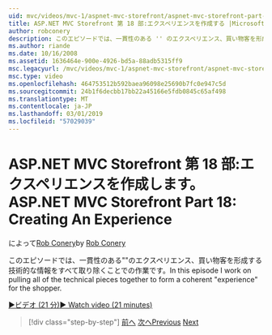 ```yaml
---
uid: mvc/videos/mvc-1/aspnet-mvc-storefront/aspnet-mvc-storefront-part-18-creating-an-experience
title: ASP.NET MVC Storefront 第 18 部:エクスペリエンスを作成する |Microsoft Docs
author: robconery
description: このエピソードでは、一貫性のある '' のエクスペリエンス、買い物客を形成する技術的な情報をすべて取り除くことでの作業です。
ms.author: riande
ms.date: 10/16/2008
ms.assetid: 1636464e-900e-4926-bd5a-88adb5315ff9
msc.legacyurl: /mvc/videos/mvc-1/aspnet-mvc-storefront/aspnet-mvc-storefront-part-18-creating-an-experience
msc.type: video
ms.openlocfilehash: 464753512b592baea96098e25690b7fc0e947c5d
ms.sourcegitcommit: 24b1f6decbb17bb22a45166e5fdb0845c65af498
ms.translationtype: MT
ms.contentlocale: ja-JP
ms.lasthandoff: 03/01/2019
ms.locfileid: "57029039"
---
```

<a name="aspnet-mvc-storefront-part-18-creating-an-experience"></a><span data-ttu-id="e6e56-103">ASP.NET MVC Storefront 第 18 部:エクスペリエンスを作成します。</span><span class="sxs-lookup"><span data-stu-id="e6e56-103">ASP.NET MVC Storefront Part 18: Creating An Experience</span></span>
====================
<span data-ttu-id="e6e56-104">によって[Rob Conery](https://github.com/robconery)</span><span class="sxs-lookup"><span data-stu-id="e6e56-104">by [Rob Conery](https://github.com/robconery)</span></span>

<span data-ttu-id="e6e56-105">このエピソードでは、一貫性のある""のエクスペリエンス、買い物客を形成する技術的な情報をすべて取り除くことでの作業です。</span><span class="sxs-lookup"><span data-stu-id="e6e56-105">In this episode I work on pulling all of the technical pieces together to form a coherent "experience" for the shopper.</span></span>

[<span data-ttu-id="e6e56-106">&#9654;ビデオ (21 分)</span><span class="sxs-lookup"><span data-stu-id="e6e56-106">&#9654; Watch video (21 minutes)</span></span>](https://channel9.msdn.com/Blogs/ASP-NET-Site-Videos/aspnet-mvc-storefront-part-18-creating-an-experience)

> [!div class="step-by-step"]
> <span data-ttu-id="e6e56-107">[前へ](aspnet-mvc-storefront-part-17-checkout-with-jeff-atwood.md)
> [次へ](aspnet-mvc-storefront-part-19-processing-orders-with-windows-workflow.md)</span><span class="sxs-lookup"><span data-stu-id="e6e56-107">[Previous](aspnet-mvc-storefront-part-17-checkout-with-jeff-atwood.md)
[Next](aspnet-mvc-storefront-part-19-processing-orders-with-windows-workflow.md)</span></span>
